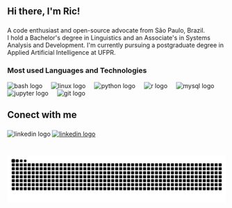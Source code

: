 <h2 align="left">Hi there, I'm Ric!</h2>

###

<p align="left">A code enthusiast and open-source advocate from São Paulo, Brazil.<br>I hold a Bachelor's degree in Linguistics and an Associate's in Systems Analysis and Development. I'm currently pursuing a postgraduate degree in Applied Artificial Intelligence at UFPR.</p>

###

<h3 align="left">Most used Languages and Technologies</h3>

<div align="left">
<img src="https://cdn.simpleicons.org/gnubash/4EAA25" height="30" alt="bash logo"  />
<img width="12" />
<img src="https://cdn.jsdelivr.net/gh/devicons/devicon/icons/linux/linux-original.svg" height="30" alt="linux logo"  />
<img width="12" />
<img src="https://cdn.jsdelivr.net/gh/devicons/devicon/icons/python/python-original.svg" height="30" alt="python logo"  />
<img width="12" />
<img src="https://cdn.jsdelivr.net/gh/devicons/devicon/icons/r/r-original.svg" height="30" alt="r logo"  />
<img width="12" />
<img src="https://cdn.jsdelivr.net/gh/devicons/devicon/icons/mysql/mysql-original.svg" height="30" alt="mysql logo"  />
<img width="12" />
<img src="https://cdn.jsdelivr.net/gh/devicons/devicon/icons/jupyter/jupyter-original-wordmark.svg" height="30" alt="jupyter logo"  />
<img width="12" />
<img src="https://cdn.jsdelivr.net/gh/devicons/devicon/icons/git/git-original.svg" height="30" alt="git logo"  />
</div>

<h2 align="left">Conect with me</h2>

###

<div align="left">
  <img src="https://raw.githubusercontent.com/maurodesouza/profile-readme-generator/master/src/assets/icons/social/linkedin/default.svg" width="47" height="35" alt="linkedin logo"  />
  <a href="https://www.linkedin.com/in/ricardmonteiro/" target="_blank">
    <img src="https://raw.githubusercontent.com/maurodesouza/profile-readme-generator/master/src/assets/icons/social/linkedin/default.svg" width="47" height="35" alt="linkedin logo"  />
  </a>
</div>

###

<br clear="both">

<img src="https://raw.githubusercontent.com/ric-monteiro/ric-monteiro/output/snake.svg" alt="Snake animation" />

###
